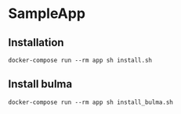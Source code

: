 # SampleApp

## Installation
```
docker-compose run --rm app sh install.sh
```

## Install bulma
```
docker-compose run --rm app sh install_bulma.sh
